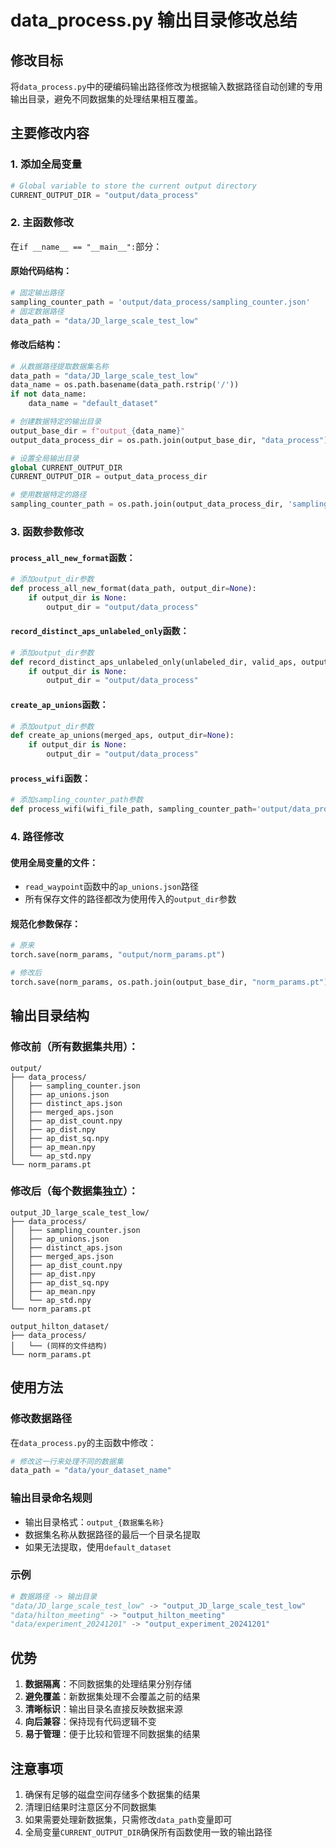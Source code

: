 # data_process.py 输出目录修改总结

## 修改目标
将`data_process.py`中的硬编码输出路径修改为根据输入数据路径自动创建的专用输出目录，避免不同数据集的处理结果相互覆盖。

## 主要修改内容

### 1. 添加全局变量
```python
# Global variable to store the current output directory
CURRENT_OUTPUT_DIR = "output/data_process"
```

### 2. 主函数修改
在`if __name__ == "__main__":`部分：

#### 原始代码结构：
```python
# 固定输出路径
sampling_counter_path = 'output/data_process/sampling_counter.json'
# 固定数据路径
data_path = "data/JD_large_scale_test_low"
```

#### 修改后结构：
```python
# 从数据路径提取数据集名称
data_path = "data/JD_large_scale_test_low"
data_name = os.path.basename(data_path.rstrip('/'))
if not data_name:
    data_name = "default_dataset"

# 创建数据特定的输出目录
output_base_dir = f"output_{data_name}"
output_data_process_dir = os.path.join(output_base_dir, "data_process")

# 设置全局输出目录
global CURRENT_OUTPUT_DIR
CURRENT_OUTPUT_DIR = output_data_process_dir

# 使用数据特定的路径
sampling_counter_path = os.path.join(output_data_process_dir, 'sampling_counter.json')
```

### 3. 函数参数修改

#### `process_all_new_format`函数：
```python
# 添加output_dir参数
def process_all_new_format(data_path, output_dir=None):
    if output_dir is None:
        output_dir = "output/data_process"
```

#### `record_distinct_aps_unlabeled_only`函数：
```python
# 添加output_dir参数
def record_distinct_aps_unlabeled_only(unlabeled_dir, valid_aps, output_dir=None):
    if output_dir is None:
        output_dir = "output/data_process"
```

#### `create_ap_unions`函数：
```python
# 添加output_dir参数
def create_ap_unions(merged_aps, output_dir=None):
    if output_dir is None:
        output_dir = "output/data_process"
```

#### `process_wifi`函数：
```python
# 添加sampling_counter_path参数
def process_wifi(wifi_file_path, sampling_counter_path='output/data_process/sampling_counter.json'):
```

### 4. 路径修改

#### 使用全局变量的文件：
- `read_waypoint`函数中的`ap_unions.json`路径
- 所有保存文件的路径都改为使用传入的`output_dir`参数

#### 规范化参数保存：
```python
# 原来
torch.save(norm_params, "output/norm_params.pt")

# 修改后
torch.save(norm_params, os.path.join(output_base_dir, "norm_params.pt"))
```

## 输出目录结构

### 修改前（所有数据集共用）：
```
output/
├── data_process/
│   ├── sampling_counter.json
│   ├── ap_unions.json
│   ├── distinct_aps.json
│   ├── merged_aps.json
│   ├── ap_dist_count.npy
│   ├── ap_dist.npy
│   ├── ap_dist_sq.npy
│   ├── ap_mean.npy
│   └── ap_std.npy
└── norm_params.pt
```

### 修改后（每个数据集独立）：
```
output_JD_large_scale_test_low/
├── data_process/
│   ├── sampling_counter.json
│   ├── ap_unions.json
│   ├── distinct_aps.json
│   ├── merged_aps.json
│   ├── ap_dist_count.npy
│   ├── ap_dist.npy
│   ├── ap_dist_sq.npy
│   ├── ap_mean.npy
│   └── ap_std.npy
└── norm_params.pt

output_hilton_dataset/
├── data_process/
│   └── (同样的文件结构)
└── norm_params.pt
```

## 使用方法

### 修改数据路径
在`data_process.py`的主函数中修改：
```python
# 修改这一行来处理不同的数据集
data_path = "data/your_dataset_name"
```

### 输出目录命名规则
- 输出目录格式：`output_{数据集名称}`
- 数据集名称从数据路径的最后一个目录名提取
- 如果无法提取，使用`default_dataset`

### 示例
```python
# 数据路径 -> 输出目录
"data/JD_large_scale_test_low" -> "output_JD_large_scale_test_low"
"data/hilton_meeting" -> "output_hilton_meeting"
"data/experiment_20241201" -> "output_experiment_20241201"
```

## 优势

1. **数据隔离**：不同数据集的处理结果分别存储
2. **避免覆盖**：新数据集处理不会覆盖之前的结果
3. **清晰标识**：输出目录名直接反映数据来源
4. **向后兼容**：保持现有代码逻辑不变
5. **易于管理**：便于比较和管理不同数据集的结果

## 注意事项

1. 确保有足够的磁盘空间存储多个数据集的结果
2. 清理旧结果时注意区分不同数据集
3. 如果需要处理新数据集，只需修改`data_path`变量即可
4. 全局变量`CURRENT_OUTPUT_DIR`确保所有函数使用一致的输出路径 